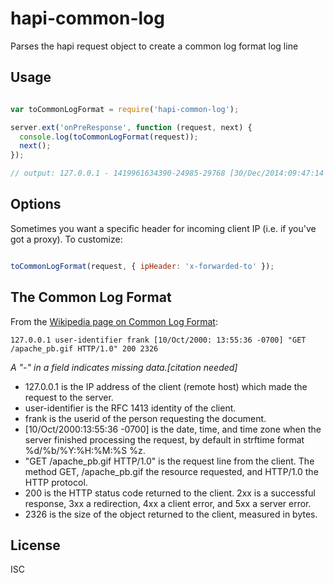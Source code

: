 
# hapi-common-log

Parses the hapi request object to create a common log format log line

## Usage

```js

var toCommonLogFormat = require('hapi-common-log');

server.ext('onPreResponse', function (request, next) {
  console.log(toCommonLogFormat(request));
  next();
});

// output: 127.0.0.1 - 1419961634390-24985-29768 [30/Dec/2014:09:47:14 -0800] "GET /static/images/npm-logo.svg HTTP/1.1" 200 -

```

## Options

Sometimes you want a specific header for incoming client IP (i.e. if you've got a proxy). To customize:

```js

toCommonLogFormat(request, { ipHeader: 'x-forwarded-to' });

```

## The Common Log Format

From the [Wikipedia page on Common Log Format](https://en.wikipedia.org/wiki/Common_Log_Format):

```
127.0.0.1 user-identifier frank [10/Oct/2000: 13:55:36 -0700] "GET /apache_pb.gif HTTP/1.0" 200 2326
```

_A "-" in a field indicates missing data.[citation needed]_

* 127.0.0.1 is the IP address of the client (remote host) which made the request to the server.
* user-identifier is the RFC 1413 identity of the client.
* frank is the userid of the person requesting the document.
* [10/Oct/2000:13:55:36 -0700] is the date, time, and time zone when the server finished processing the request, by default in strftime format %d/%b/%Y:%H:%M:%S %z.
* "GET /apache_pb.gif HTTP/1.0" is the request line from the client. The method GET, /apache_pb.gif the resource requested, and HTTP/1.0 the HTTP protocol.
* 200 is the HTTP status code returned to the client. 2xx is a successful response, 3xx a redirection, 4xx a client error, and 5xx a server error.
* 2326 is the size of the object returned to the client, measured in bytes.

## License

ISC
